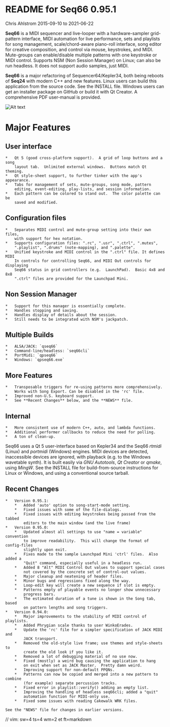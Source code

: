 # README for Seq66 0.95.1

Chris Ahlstrom
2015-09-10 to 2021-06-22

__Seq66__ is a MIDI sequencer and live-looper with a hardware-sampler
grid-pattern interface, MIDI automation for live performance, sets and
playlists for song management, scale/chord-aware piano-roll interface, song
editor for creative composition, and control via mouse, keystrokes, and MIDI.
Mute-groups can enable/disable multiple patterns with one keystroke or MIDI
control. Supports NSM (Non Session Manager) on Linux; can also be run headless.
It does not support audio samples, just MIDI.

__Seq66__ is a major refactoring of Sequencer64/Kepler34, both being reboots
of __Seq24__ with modern C++ and new features.  Linux users can build this
application from the source code.  See the INSTALL file.  Windows users can
get an installer package on GitHub or build it with Qt Creator.  A comprehensive
PDF user-manual is provided.

![Alt text](doc/latex/images/main-window/main-window-fluxbox.png?raw=true "Seq66
Dark-Cold Fluxbox")

# Major Features

##  User interface

    *   Qt 5 (good cross-platform support).  A grid of loop buttons and a song
        layout tab.  Unlimited external windows.  Buttons match Qt theming.
    *   Qt style-sheet support, to further tinker with the app's appearance.
    *   Tabs for management of sets, mute-groups, song mode, pattern
        editing, event-editing, play-lists, and session information.
    *   Each pattern can be colored to stand out.  The color palette can be
        saved and modified.

##  Configuration files

    *   Separates MIDI control and mute-group setting into their own files,
        with support for hex notation.
    *   Supports configuration files: ".rc", ".usr", ".ctrl", ".mutes",
        ".playlist", ".drums" (note-mapping), and ".palette".
    *   Unified keystroke and MIDI control in the ".ctrl" file. It defines MIDI
        In controls for controlling Seq66, and MIDI Out controls for displaying
        Seq66 status in grid controllers (e.g.  LaunchPad).  Basic 4x8 and 8x8
        ".ctrl" files are provided for the Launchpad Mini.

##  Non Session Manager

    *   Support for this manager is essentially complete.
    *   Handles stopping and saving.
    *   Handles display of details about the session.
    *   Still needs to be integrated with NSM's jackpatch.

##  Multiple Builds

    *   ALSA/JACK: `qseq66`
    *   Command-line/headless: `seq66cli`
    *   PortMidi: `qpseq66`
    *   Windows: `qpseq66.exe`

##  More Features

    *   Transposable triggers for re-using patterns more comprehensively.
        Works with Song Export. Can be disabled in the 'rc' file.
    *   Improved non-U.S. keyboard support.
    *   See **Recent Changes** below, and the **NEWS** file.

##  Internal

    *   More consistent use of modern C++, auto, and lambda functions.
    *   Additional performer callbacks to reduce the need for polling.
    *   A ton of clean-up.

Seq66 uses a Qt 5 user-interface based on Kepler34 and the Seq66 *rtmidi*
(Linux) and *portmidi* (Windows) engines.  MIDI devices are detected,
inaccessible devices are ignored, with playback (e.g. to the Windows wavetable
synth). It is built easily via *GNU Autotools*, *Qt Creator* or *qmake*, using
*MingW*.  See the INSTALL file for build-from-source instructions for Linux or
Windows, and using a conventional source tarball.

## Recent Changes

    *   Version 0.95.1:
        *   Added 'auto' option to song-start-mode setting.
        *   Fixed issues with some of the file-dialogs.
        *   Fixed issues with editing keystrokes being passed from the tabbed
            editors to the main window (and the live frame)
    *   Version 0.95.0:
        *   Updated almost all settings to use "name = variable" convention
            to improve readability.  This will change the format of config-files
            slightly upon exit.
        *   Fixes made to the sample Launchpad Mini 'ctrl' files.  Also added a
            "Quit" command, especially useful in a headless run.
        *   Added 8 "Alt" MIDI Control Out values to support special cases
            not covered by the concrete set of control-out values.
        *   Major cleanup and neatening of header files.
        *   Minor bugs and regressions fixed along the way.
        *   Loop-edit key will create a new sequence if slot is empty.
        *   Patterns empty of playable events no longer show unnecessary
            progress bars.
        *   The estimated duration of a tune is shown in the Song tab, based
            on pattern lengths and song triggers.
    *   Version 0.94.0:
        *   Major improvements to the stability of MIDI control of playlists.
        *   Added Phrygian scale thanks to user WinkoErades.
        *   Update the 'rc' file for a simpler specification of JACK MIDI and
            JACK transport.
        *   Removed the old-style live frame; use themes and style-sheets to
            create the old look if you like it.
        *   Removed a lot of debugging material of no use now.
        *   Fixed (mostly) a weird bug causing the application to hang
            on exit when set as JACK Master.  Pretty damn weird.
        *   Improving support for non-default PPQNs.
        *   Patterns can now be copied and merged into a new pattern to combine
            (for example) separate percussion tracks.
        *   Fixed error in playlist::verify() adding an empty list.
        *   Improving the handling of headless seq66cli; added a "quit"
            automation function for MIDI-only use.
        *   Fixed some issues with reading Cakewalk WRK files.

    See the "NEWS" file for changes in earlier versions.

// vim: sw=4 ts=4 wm=2 et ft=markdown
